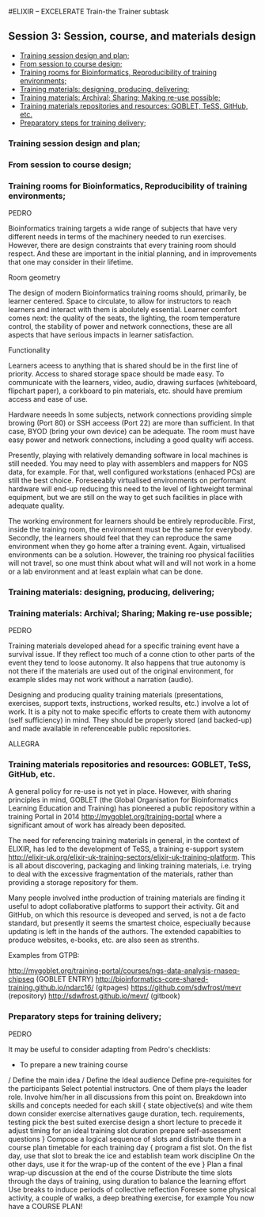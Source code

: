 #ELIXIR – EXCELERATE Train-the Trainer subtask

## Session 3: Session, course, and materials design

* [Training session design and plan;](#sessions)
* [From session to course design;](#design)
* [Training rooms for Bioinformatics, Reproducibility of training environments;](#rooms)
* [Training materials: designing, producing, delivering;](#mat1)
* [Training materials: Archival; Sharing; Making re-use possible;](#mat1)
* [Training materials repositories and resources: GOBLET, TeSS, GitHub, etc.](#mat1)
* [Preparatory steps for training delivery;](#preparatory)

<a name="sessions"></a>
### Training session design and plan;
<a name="design"></a>
### From session to course design;
<a name="rooms"></a>
### Training rooms for Bioinformatics, Reproducibility of training environments;

PEDRO

Bioinformatics training targets a wide range of subjects that have very different needs in terms of the machinery needed to run exercises. However, there are design constraints that every training room should respect. And these are important in the initial planning, and in improvements that one may consider in their lifetime.

Room geometry

The design of modern Bioinformatics training rooms should, primarily, be learner centered. Space to circulate, to allow for instructors to reach learners and interact with them is abolutely essential. Learner comfort comes next: the quality of the seats, the lighting, the room temperature control, the stability of power and network connections, these are all aspects that have serious impacts in learner satisfaction.

Functionality

Learners aceess to anything that is shared should be in the first line of priority. Access to shared storage space should be made easy. To communicate with the learners, video, audio, drawing surfaces (whiteboard, flipchart paper), a corkboard to pin materials, etc. should have premium access and ease of use.

Hardware neeeds
In some subjects, network connections providing simple browing (Port 80) or SSH acceess (Port 22) are more than sufficient. In that case, BYOD (bring your own device) can be adequate. The room must have easy power and network connections, including a good quality wifi access. 

Presently, playing with relatively demanding software in local machines is still needed. You may need to play with assemblers and mappers for NGS data, for example. For that, well configured workstations (enhaced  PCs) are still the best choice. Foreseeably virtualised environments on performant hardware will end-up reducing  this need to the level of lightweight terminal equipment, but we are still on the way to get such facilities in place with adequate quality.

The working environment for learners should be entirely reproducible. First, inside the training room, the environment must be the same for everybody. Secondly, the learners should feel that they can reproduce the same  environment when they go home after a training event. Again, virtualised environments can be a solution. However, the training roo physical facilities will not travel, so one must think about what will and will not work in a home or a lab environment and at least explain what can be done.


<a name="mat1"></a>
### Training materials: designing, producing, delivering;



<a name="mat2"></a>
### Training materials: Archival; Sharing; Making re-use possible;
PEDRO

Training materials developed ahead for a specific training event have a survival issue. If they reflect too much of a conne ction to other parts of the event they tend to loose autonomy. It also happens that true autonomy is not there if the materials are used out of the original environment, for example slides may not work without a narration (audio).

Designing and producing quality training materials (presentations, exercises, support texts, instructions, worked results, etc.) involve a lot of work. It is a pity not to make specific efforts to create them with autonomy (self sufficiency) in mind. They should be properly stored  (and backed-up) and made available in referenceable public repositories. 


ALLEGRA
<a name="mat3"></a>
###  Training materials repositories and resources: GOBLET, TeSS, GitHub, etc.
A general policy for re-use is not yet in place. However, with sharing principles in mind, GOBLET (the Global Organisation for Bioinformatics Learning Education and Training)  has pioneered a public repository within a training Portal in 2014  http://mygoblet.org/training-portal where a significant amout of work has already been deposited.

The need for referencing training materials in general, in the context of ELIXIR, has led to the development of TeSS, a training e-support system http://elixir-uk.org/elixir-uk-training-sectors/elixir-uk-training-platform. This is all about discovering, packaging and linking training materials, i.e. trying to deal with the excessive fragmentation of the materials, rather than providing a storage repository for them.

Many people involved inthe production of training materials are finding it useful to adopt collaborative platforms to support their activity. Git and GitHub, on which this resource is deveoped and served, is not a de facto standard, but presently it seems the smartest choice, especiually because updating is left in the hands of the authors. The extended capabilties to produce websites, e-books, etc. are also seen as strenths. 

Examples from GTPB:

http://mygoblet.org/training-portal/courses/ngs-data-analysis-rnaseq-chipseq    (GOBLET ENTRY)
http://bioinformatics-core-shared-training.github.io/ndarc16/   (gitpages)
https://github.com/sdwfrost/mevr        (repository)
http://sdwfrost.github.io/mevr/         (gitbook)




<a name="preparatory"></a>
### Preparatory steps for training delivery;
PEDRO

It may be useful to consider adapting from Pedro's checklists:

* To prepare a new training course

/ Define the main idea
/ Define the Ideal audience
Define pre-requisites for the participants
Select potential instructors. One of them plays the leader role. Involve him/her in all discussions from this point on.
Breakdown into skills and concepts needed
for each skill {
    state objective(s) and wite them down
    consider exercise alternatives
    gauge duration, tech. requirements, testing
    pick the best suited exercise
    design a short lecture to precede it
    adjust timing for an ideal training slot duration
    prepare self-assessment questions
    }
Compose a logical sequence of slots and distribute them in a course plan timetable
for each training day {
    program a fist slot.
    On the fist day, use that slot to break the ice and establish team work discipline
    On the other days, use it for the wrap-up of the content of the eve
    }
Plan a final wrap-up discussion at the end of the course
Distribute the time slots through the days of training, using duration to balance the learning effort
Use breaks to induce periods of collective reflection
Foresee some physical activity, a couple of walks, a deep breathing exercise, for example
You now have a COURSE PLAN!



